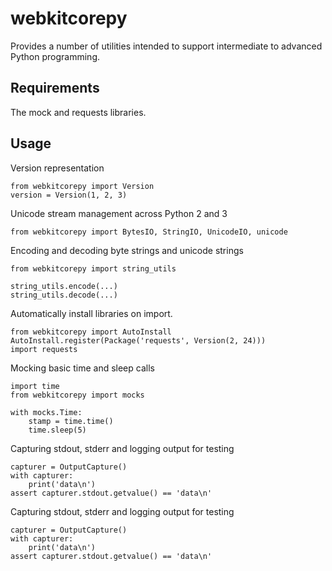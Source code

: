 # webkitcorepy

Provides a number of utilities intended to support intermediate to advanced Python programming.

## Requirements

The mock and requests libraries.
 
## Usage

Version representation
```
from webkitcorepy import Version
version = Version(1, 2, 3)
```

Unicode stream management across Python 2 and 3
```
from webkitcorepy import BytesIO, StringIO, UnicodeIO, unicode
```

Encoding and decoding byte strings and unicode strings
```
from webkitcorepy import string_utils

string_utils.encode(...)
string_utils.decode(...)
```

Automatically install libraries on import.
```
from webkitcorepy import AutoInstall
AutoInstall.register(Package('requests', Version(2, 24)))
import requests
```

Mocking basic time and sleep  calls
```
import time
from webkitcorepy import mocks

with mocks.Time:
    stamp = time.time()
    time.sleep(5)
```
Capturing stdout, stderr and logging output for testing
```
capturer = OutputCapture()
with capturer:
    print('data\n')
assert capturer.stdout.getvalue() == 'data\n'
```
Capturing stdout, stderr and logging output for testing
```
capturer = OutputCapture()
with capturer:
    print('data\n')
assert capturer.stdout.getvalue() == 'data\n'
```
